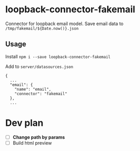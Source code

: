 # loopback-connector-fakemail


Connector for loopback email model.
Save email data to `/tmp/fakemail/${Date.now()}.json`

## Usage
Install `npm i --save loopback-connector-fakemail`

Add to `server/datasources.json`

```
{
  ...
  "email": {
    "name": "email",
    "connector": "fakemail"
  },
  ...
```

# Dev plan

- [ ] __Change path by params__
- [ ] Build html preview
